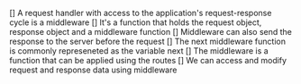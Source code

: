 [] A request handler with access to the application's request-response cycle is a middleware
[] It's a function that holds the request object, response object and a middleware function
[] Middleware can also send the response to the server before the request
[] The next middleware function is commonly represeneted as the variable next
[] The middleware is a function that can be applied using the routes
[] We can access and modify request and response data using middleware
